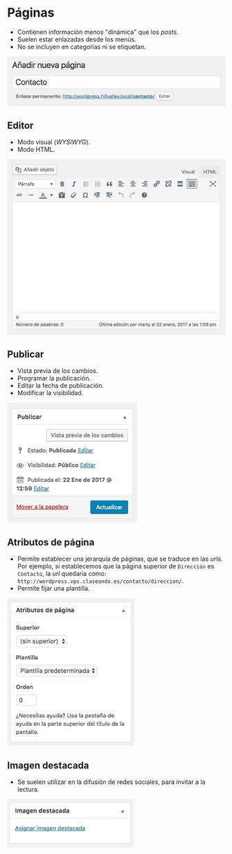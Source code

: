 # Páginas

- Contienen información menos "dinámica" que los *posts*.
- Suelen estar enlazadas desde los menús.
- No se incluyen en categorías ni se etiquetan.

![](img/pages01.png)

## Editor

- Modo visual (*WYSIWYG*).
- Modo HTML.

![](img/pages02.png)

## Publicar

- Vista previa de los cambios.
- Programar la publicación.
- Editar la fecha de publicación.
- Modificar la visibilidad.

![](img/pages03.png)

## Atributos de página

- Permite establecer una jerarquía de páginas, que se traduce en las *urls*. Por ejemplo, si establecemos que la página superior de `Dirección` es `Contacto`, la *url* quedaría como: `http://wordpress.vps.claseando.es/contacto/direccion/`.
- Permite fijar una plantilla.

![](img/pages04.png)

## Imagen destacada

- Se suelen utilizar en la difusión de redes sociales, para invitar a la lectura.

![](img/pages05.png)

